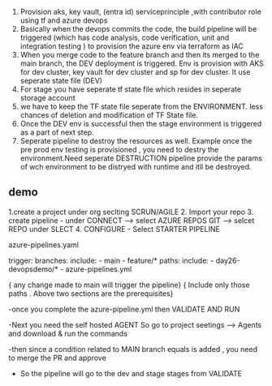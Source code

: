1. Provision aks, key vault, (entra id) serviceprinciple ,with contributor role using tf and azure devops
2. Basically when the devops commits the code, the build pipeline will be triggered (which has code analysis, code verification, unit and integration testing ) to provision the azure  env via terraform as IAC
3. When you merge code to the feature branch and then its merged to the main branch, the DEV deployment is triggered. Env is provision with AKS for dev cluster, key vault for dev cluster and sp for dev cluster. It use seperate state file (DEV)
4. For stage you have seperate tf state file which resides in seperate storage account
5. we have to keep the TF state file seperate from the ENVIRONMENT. less chances of deletion and modification of TF State file.
6. Once the DEV env is successful then the stage environment is triggered   as a part of next step.
7. Seperate pipeline to destroy the resources as well. Example once the pre prod env testing is provisioned , you need to destry the environment.Need seperate DESTRUCTION pipeline provide the params of wch environment to be distryed with runtime and itll be destroyed.



demo
----

1.create a project under org seclting SCRUN/AGILE
2. Import your repo
3. create pipeline 
    - under CONNECT --> select AZURE REPOS GIT --> selcet REPO under SLECT
4. CONFIGURE
    - Select STARTER PIPELINE


azure-pipelines.yaml

trigger:
  branches:
    include:
      - main
      - feature/*
  paths:
    include:
      - day26-devopsdemo/*
      - azure-pipelines.yml

{ any change made to main will trigger the pipeline}
{ Include only those paths . Above two sections are the prerequisites}

-once you complete the azure-pipeline.yml then VALIDATE AND RUN

-Next you need the self hosted AGENT
  So go to project seetings --> Agents and download & run the commands

-then since a condition related to MAIN branch equals is added , you need to merge the PR and approve

- So the pipeline will go to the dev and stage stages from VALIDATE

